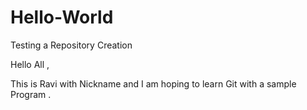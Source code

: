 # Hello-World
Testing a Repository Creation 

Hello All ,

This is Ravi with Nickname and I am hoping to learn Git with a sample Program . 
